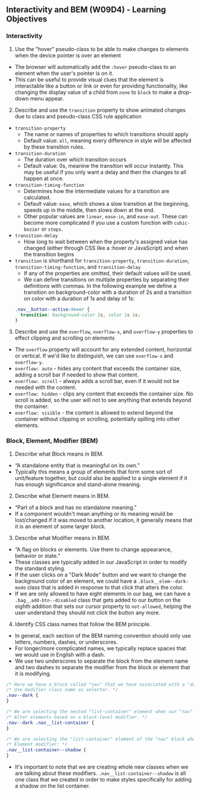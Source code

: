 ## Interactivity and BEM (W09D4) - Learning Objectives

### Interactivity
1. Use the "hover" pseudo-class to be able to make changes to elements when the device pointer is over an element
- The browser will automatically add the `:hover` pseudo-class to an element when the user's pointer is on it.
- This can be useful to provide visual clues that the element is interactable like a button or link or even for providing functionality, like changing the display value of a child from `none` to `block` to make a drop-down menu appear.

2. Describe and use the `transition` property to show animated changes due to class and pseudo-class CSS rule application
- `transition-property`
  - The name or names of properties to which transitions should apply
  - Default value: `all`, meaning every difference in style will be affected by these transition rules.
- `transition-duration`
  - The duration over which transition occurs
  - Default value: 0s, meanine the transition will occur instantly. This may be useful if you only want a delay and then the changes to all happen at once.
- `transition-timing-function`
  - Determines how the intermediate values for a transition are calculated.
  - Default value: `ease`, which shows a slow transition at the beginning, speeds up in the middle, then slows down at the end.
  - Other popular values are `linear`, `ease-in`, and `ease-out`. These can become more complicated if you use a custom function with `cubic-bezier` or `steps`.
- `transition-delay`
  - How long to wait between when the property's assigned value has changed (either through CSS like a :hover or JavaScript) and when the transition begins
- `transition` is shorthand for `transition-property`, `transition-duration`, `transition-timing-function`, and `transition-delay`
  - If any of the properties are omitted, their default values will be used.
  - We can define transitions on multiple properties by separating their definitions with commas. In the following example we define a transition on background-color with a duration of 2s and a transition on color with a duration of 1s and delay of 1s:
  ```css
  .nav__button--active:hover {
    transition: background-color 2s, color 1s 1s;
  }
  ```

3. Describe and use the `overflow`, `overflow-x`, and `overflow-y` properties to effect clipping and scrolling on elements
- The `overflow` property will account for any extended content, horizontal or vertical. If we'd like to distinguish, we can use `overflow-x` and `overflow-y`.
- `overflow: auto` - hides any content that exceeds the container size, adding a scroll bar if needed to show that content.  
- `overflow: scroll` - always adds a scroll bar, even if  it would not be needed with the content.
- `overflow: hidden` - clips any content that exceeds the container size. No scroll is added, so the user will not to see anything that extends beyond the container.
- `overflow: visible` - the content is allowed to extend beyond the container without clipping or scrolling, potentially spilling into other elements.


### Block, Element, Modifier (BEM)
1. Describe what Block means in BEM.
- “A standalone entity that is meaningful on its own.”
- Typically this means a group of elements that form some sort of unit/feature together, but could also be applied to a single element if it has enough significance and stand-alone meaning.

2. Describe what Element means in BEM.
- “Part of a block and has no standalone meaning.”
- If a component wouldn't mean anything or its meaning would be lost/changed if it was moved to another location, it generally means that it is an element of some larger block.

3. Describe what Modifier means in BEM.
- “A flag on blocks or elements. Use them to change appearance, behavior or state.”
- These classes are typically added in our JavaScript in order to modify the standard styling.
- If the user clicks on a "Dark Mode" button and we want to change the background color of an element, we could have a `.block__elem--dark-mode` class that is added in response to that click that alters the color.
- If we are only allowed to have eight elements in our bag, we can have a `.bag__add-btn--disabled` class that gets added to our button on the eighth addition that sets our cursor property to `not-allowed`, helping the user understand they should not click the button any more.

4. Identify CSS class names that follow the BEM principle.
- In general, each section of the BEM naming convention should only use letters, numbers, dashes, or underscores.
- For longer/more complicated names, we typically replace spaces that we would use in English with a dash.
- We use two underscores to separate the block from the element name and two dashes to separate the modifier from the block or element that it is modifying.
```css
/* Here we have a block called "nav" that we have associated with a "dark" modifier */
/* Use modifier class name as selector. */
.nav--dark {
}

/* We are selecting the nested "list-container" element when our "nav" block has the "dark" modifier */
/* Alter elements based on a block-level modifier. */
.nav--dark .nav__list-container {
}

/* We are selecting the "list-container" element of the "nav" block when this element has been given the "shadow" modifier */
/* Element modifier: */
.nav__list-container--shadow {
}
```
- It's important to note that we are creating whole new classes when we are talking about these modifiers. `.nav__list-container--shadow` is all one class that we created in order to make styles specifically for adding a shadow on the list container.
